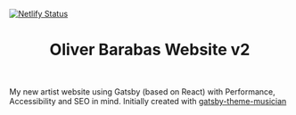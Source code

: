 [![Netlify Status](https://api.netlify.com/api/v1/badges/c16cdd16-7332-4710-98b3-086015298060/deploy-status)](https://app.netlify.com/sites/oliverbarabas/deploys)

<h1 align="center">
  Oliver Barabas Website v2
</h1>

<p>&nbsp;</p>

My new artist website using Gatsby (based on React) with Performance, Accessibility and SEO in mind. Initially created with [gatsby-theme-musician](https://github.com/ekafyi/gatsby-theme-musician/)
